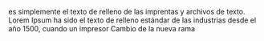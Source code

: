 es simplemente el texto de relleno de
las imprentas y archivos de texto.
Lorem Ipsum ha sido el texto de relleno
estándar de las industrias desde el año 1500, cuando un impresor
Cambio de la nueva rama 

